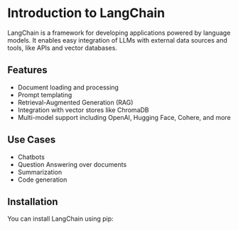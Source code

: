 # Introduction to LangChain

LangChain is a framework for developing applications powered by language models. It enables easy integration of LLMs with external data sources and tools, like APIs and vector databases.

## Features

- Document loading and processing
- Prompt templating
- Retrieval-Augmented Generation (RAG)
- Integration with vector stores like ChromaDB
- Multi-model support including OpenAI, Hugging Face, Cohere, and more

## Use Cases

- Chatbots
- Question Answering over documents
- Summarization
- Code generation

## Installation

You can install LangChain using pip:

